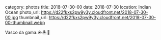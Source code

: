 category: photos 
title: 2018-07-30-00
date: 2018-07-30
location: Indian Ocean
photo_url: https://d22fkxs2pw9y3y.cloudfront.net/2018-07-30-00.jpg
thumbnail_url: https://d22fkxs2pw9y3y.cloudfront.net/2018-07-30-00-thumbnail.webp

Vasco da gama.☀️🏝🚿    